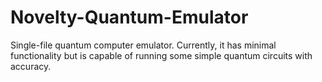 # Novelty-Quantum-Emulator
Single-file quantum computer emulator. Currently, it has minimal functionality but is capable of running some simple quantum circuits with accuracy.
